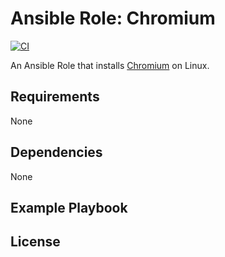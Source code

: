 # Ansible Role: Chromium
[![CI](https://github.com/skaary/ansible-role-chromium/actions/workflows/ci.yml/badge.svg?branch=main&event=push)](https://github.com/skaary/ansible-role-chromium/actions?query=workflow%3Ci)

An Ansible Role that installs [Chromium](https://www.chromium.org/) on Linux.

## Requirements

None

## Dependencies

None

## Example Playbook


## License

